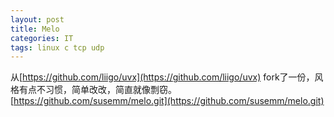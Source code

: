 ```yaml
---
layout: post
title: Melo
categories: IT
tags: linux c tcp udp
---
```


从[https://github.com/liigo/uvx](https://github.com/liigo/uvx) fork了一份，风格有点不习惯，简单改改，简直就像剽窃。[https://github.com/susemm/melo.git](https://github.com/susemm/melo.git)
